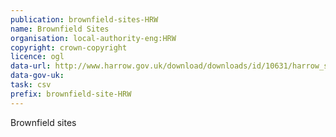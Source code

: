 ```yaml
---
publication: brownfield-sites-HRW
name: Brownfield Sites
organisation: local-authority-eng:HRW
copyright: crown-copyright
licence: ogl
data-url: http://www.harrow.gov.uk/download/downloads/id/10631/harrow_s_brownfield_land_register
data-gov-uk: 
task: csv
prefix: brownfield-site-HRW
---
```


Brownfield sites

